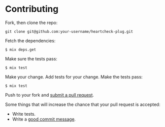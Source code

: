 # Contributing

Fork, then clone the repo:

    git clone git@github.com:your-username/heartcheck-plug.git

Fetch the dependencies:

    $ mix deps.get

Make sure the tests pass:

    $ mix test

Make your change. Add tests for your change. Make the tests pass:

    $ mix test

Push to your fork and [submit a pull request][pr].

[pr]: https://github.com/locaweb/heartcheck-plug/compare/

Some things that will increase the chance that your pull request is accepted:

* Write tests.
* Write a [good commit message][commit].

[commit]: http://tbaggery.com/2008/04/19/a-note-about-git-commit-messages.html
